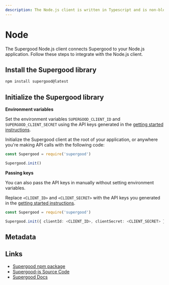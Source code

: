 ```yaml
---
description: The Node.js client is written in Typescript and is non-blocking.
---
```


# Node

The Supergood Node.js client connects Supergood to your Node.js application. Follow these steps to integrate with the Node.js client.

## Install the Supergood library

```bash
npm install supergood@latest
```

## Initialize the Supergood library

**Environment variables**

Set the environment variables `SUPERGOOD_CLIENT_ID` and `SUPERGOOD_CLIENT_SECRET` using the API keys generated in the [getting started instructions](../../getting-started.md).

Initialize the Supergood client at the root of your application, or anywhere you're making API calls with the following code:

```typescript
const Supergood = require('supergood')

Supergood.init()
```

**Passing keys**

You can also pass the API keys in manually without setting environment variables.

Replace `<CLIENT_ID>` and `<CLIENT_SECRET>` with the API keys you generated in the [getting started instructions](../../getting-started.md).

```typescript
const Supergood = require('supergood')

Supergood.init({ clientId: <CLIENT_ID>, clientSecret: <CLIENT_SECRET> })
```

## Metadata



## Links

* [Supergood npm package](https://www.npmjs.com/package/supergood)
* [Supergood-js Source Code](https://github.com/supergoodsystems/supergood-js)
* [Supergood Docs](https://docs.supergood.ai)
